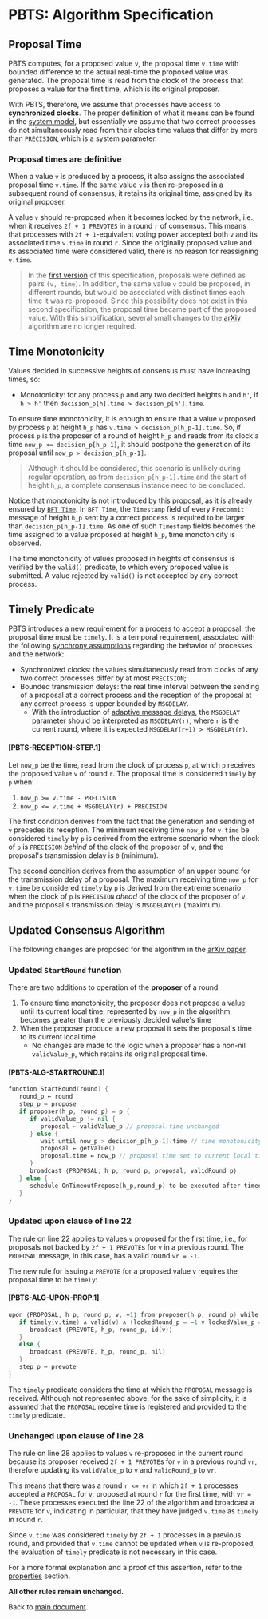 # PBTS: Algorithm Specification

## Proposal Time

PBTS computes, for a proposed value `v`, the proposal time `v.time` with bounded difference to the actual real-time the proposed value was generated.
The proposal time is read from the clock of the process that proposes a value for the first time, which is its original proposer.

With PBTS, therefore, we assume that processes have access to **synchronized clocks**.
The proper definition of what it means can be found in the [system model][sysmodel],
but essentially we assume that two correct processes do not simultaneously read from their clocks
time values that differ by more than `PRECISION`, which is a system parameter.

### Proposal times are definitive

When a value `v` is produced by a process, it also assigns the associated proposal time `v.time`.
If the same value `v` is then re-proposed in a subsequent round of consensus,
it retains its original time, assigned by its original proposer.

A value `v` should re-proposed when it becomes locked by the network, i.e., when it receives `2f + 1 PREVOTES` in a round `r` of consensus.
This means that processes with `2f + 1`-equivalent voting power accepted both `v` and its associated time `v.time` in round `r`.
Since the originally proposed value and its associated time were considered valid, there is no reason for reassigning `v.time`.

> In the [first version][algorithm_v1] of this specification, proposals were defined as pairs `(v, time)`.
> In addition, the same value `v` could be proposed, in different rounds, but would be associated with distinct times each time it was re-proposed.
> Since this possibility does not exist in this second specification, the proposal time became part of the proposed value.
> With this simplification, several small changes to the [arXiv][arXiv] algorithm are no longer required.

## Time Monotonicity

Values decided in successive heights of consensus must have increasing times, so:

- Monotonicity: for any process `p` and any two decided heights `h` and `h'`, if `h > h'` then `decision_p[h].time > decision_p[h'].time`.

To ensure time monotonicity, it is enough to ensure that a value `v` proposed by process `p` at height `h_p` has `v.time > decision_p[h_p-1].time`.
So, if process `p` is the proposer of a round of height `h_p` and reads from its clock a time `now_p <= decision_p[h_p-1]`,
it should postpone the generation of its proposal until `now_p > decision_p[h_p-1]`.

> Although it should be considered, this scenario is unlikely during regular operation,
as from `decision_p[h_p-1].time` and the start of height `h_p`, a complete consensus instance need to be concluded.

Notice that monotonicity is not introduced by this proposal, as it is already ensured by  [`BFT Time`][bfttime].
In `BFT Time`, the `Timestamp` field of every `Precommit` message of height `h_p` sent by a correct process is required to be larger than `decision_p[h_p-1].time`.
As one of such `Timestamp` fields becomes the time assigned to a value proposed at height `h_p`, time monotonicity is observed.

The time monotonicity of values proposed in heights of consensus is verified by the `valid()` predicate, to which every proposed value is submitted.
A value rejected by `valid()` is not accepted by any correct process.

## Timely Predicate

PBTS introduces a new requirement for a process to accept a proposal: the proposal time must be `timely`.
It is a temporal requirement, associated with the following
[synchrony assumptions][sysmodel] regarding the behavior of processes and the network:

- Synchronized clocks: the values simultaneously read from clocks of any two correct processes differ by at most `PRECISION`;
- Bounded transmission delays: the real time interval between the sending of a proposal at a correct process and the reception of the proposal at any correct process is upper bounded by `MSGDELAY`.
  - With the introduction of [adaptive message delays](./pbts-sysmodel.md#pbts-msg-delay-adaptive0),
    the `MSGDELAY` parameter should be interpreted as `MSGDELAY(r)`, where `r` is the current round,
    where it is expected `MSGDELAY(r+1) > MSGDELAY(r)`.

#### **[PBTS-RECEPTION-STEP.1]**

Let `now_p` be the time, read from the clock of process `p`, at which `p` receives the proposed value `v` of round `r`.
The proposal time is considered `timely` by `p` when:

1. `now_p >= v.time - PRECISION`
1. `now_p <= v.time + MSGDELAY(r) + PRECISION`

The first condition derives from the fact that the generation and sending of `v` precedes its reception.
The minimum receiving time `now_p` for `v.time` be considered `timely` by `p` is derived from the extreme scenario when
the clock of `p` is `PRECISION` *behind* of the clock of the proposer of `v`, and the proposal's transmission delay is `0` (minimum).

The second condition derives from the assumption of an upper bound for the transmission delay of a proposal.
The maximum receiving time `now_p` for `v.time` be considered `timely` by `p` is derived from the extreme scenario when
the clock of `p` is `PRECISION` *ahead* of the clock of the proposer of `v`, and the proposal's transmission delay is `MSGDELAY(r)` (maximum).

## Updated Consensus Algorithm

The following changes are proposed for the algorithm in the [arXiv paper][arXiv].

### Updated `StartRound` function

There are two additions to operation of the **proposer** of a round:

1. To ensure time monotonicity, the proposer does not propose a value until its
current local time, represented by `now_p` in the algorithm, 
becomes greater than the previously decided value's time
2. When the proposer produce a new proposal it sets the proposal's time to its current local time
   - No changes are made to the logic when a proposer has a non-nil `validValue_p`, which retains its original proposal time.

#### **[PBTS-ALG-STARTROUND.1]**

```go
function StartRound(round) {
   round_p ← round
   step_p ← propose
   if proposer(h_p, round_p) = p {
      if validValue_p != nil {
         proposal ← validValue_p // proposal.time unchanged
      } else {
         wait until now_p > decision_p[h_p-1].time // time monotonicity
         proposal ← getValue()
         proposal.time ← now_p // proposal time set to current local time
      }
      broadcast ⟨PROPOSAL, h_p, round_p, proposal, validRound_p⟩
   } else {
      schedule OnTimeoutPropose(h_p,round_p) to be executed after timeoutPropose(round_p)
   }
}
```

### Updated upon clause of line 22

The rule on line 22 applies to values `v` proposed for the first time, i.e.,
for proposals not backed by `2f + 1 PREVOTE`s for `v` in a previous round.
The `PROPOSAL` message, in this case, has a valid round `vr = -1`.

The new rule for issuing a `PREVOTE` for a proposed value `v`
requires the proposal time to be `timely`:

#### **[PBTS-ALG-UPON-PROP.1]**

```go
upon ⟨PROPOSAL, h_p, round_p, v, −1⟩ from proposer(h_p, round_p) while step_p = propose do {
   if timely(v.time) ∧ valid(v) ∧ (lockedRound_p = −1 ∨ lockedValue_p = v) {
      broadcast ⟨PREVOTE, h_p, round_p, id(v)⟩ 
   }
   else {
      broadcast ⟨PREVOTE, h_p, round_p, nil⟩ 
   }
   step_p ← prevote
}
```

The `timely` predicate considers the time at which the `PROPOSAL` message is received.
Although not represented above, for the sake of simplicity, it is assumed that the
`PROPOSAL` receive time is registered and provided to the `timely` predicate.

### Unchanged upon clause of line 28

The rule on line 28 applies to values `v` re-proposed in the current round
because its proposer received `2f + 1 PREVOTE`s for `v` in a previous round
`vr`, therefore updating its `validValue_p` to `v` and `validRound_p` to `vr`. 

This means that there was a round `r <= vr` in which `2f + 1` processes
accepted a `PROPOSAL` for `v`, proposed at round `r` for the first time, with
`vr = -1`.
These processes executed the line 22 of the algorithm and broadcast a
`PREVOTE` for `v`, indicating in particular, that they have judged `v.time`
as `timely` in round `r`.

Since `v.time` was considered `timely` by `2f + 1` processes in a previous
round, and provided that `v.time` cannot be updated when `v` is re-proposed,
the evaluation of `timely` predicate is not necessary in this case.

For a more formal explanation and a proof of this assertion, refer to the
[properties][sysmodel-pol] section.

**All other rules remain unchanged.**

Back to [main document][main].

[main]: ./README.md

[algorithm_v1]: ./v1/pbts-algorithm_001_draft.md

[sysmodel]: ./pbts-sysmodel.md
[sysmodel-pol]: ./pbts-sysmodel.md#derived-proof-of-locks

[bfttime]: ../bft-time.md
[arXiv]: https://arxiv.org/pdf/1807.04938.pdf

